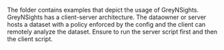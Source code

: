 The folder contains examples that depict the usage of GreyNSights. GreyNSights has a client-server architecture. The dataowner or server hosts a dataset with a policy
enforced by the config and the client can remotely analyze the dataset.
Ensure to run the server script first and then the client script. 
